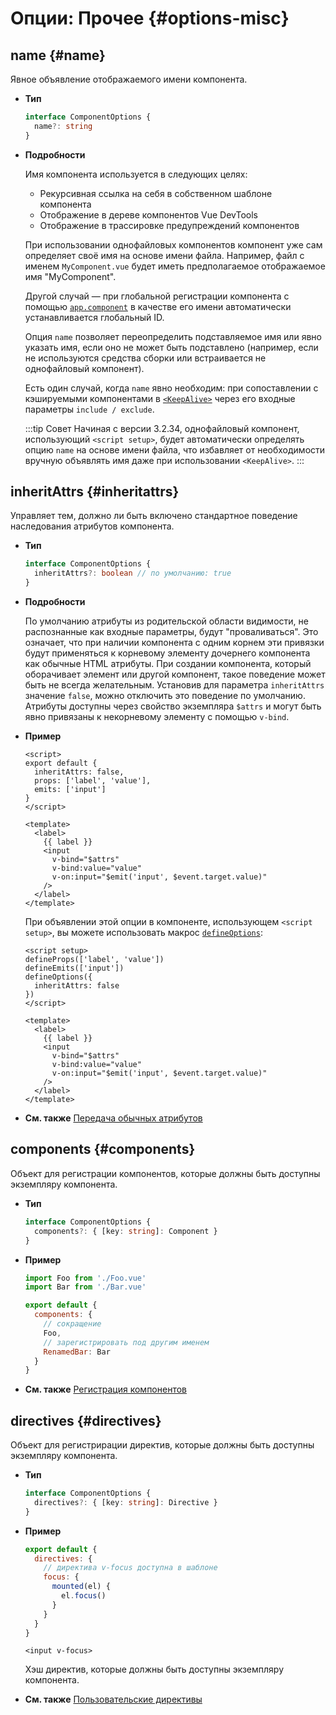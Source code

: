 # Опции: Прочее {#options-misc}

## name {#name}

Явное объявление отображаемого имени компонента.

- **Тип**

  ```ts
  interface ComponentOptions {
    name?: string
  }
  ```

- **Подробности**

  Имя компонента используется в следующих целях:

  - Рекурсивная ссылка на себя в собственном шаблоне компонента
  - Отображение в дереве компонентов Vue DevTools
  - Отображение в трассировке предупреждений компонентов

  При использовании однофайловых компонентов компонент уже сам определяет своё имя на основе имени файла. Например, файл с именем `MyComponent.vue` будет иметь предполагаемое отображаемое имя "MyComponent".

  Другой случай — при глобальной регистрации компонента с помощью [`app.component`](/api/application#app-component) в качестве его имени автоматически устанавливается глобальный ID.

  Опция `name` позволяет переопределить подставляемое имя или явно указать имя, если оно не может быть подставлено (например, если не используются средства сборки или встраивается не однофайловый компонент).

  Есть один случай, когда `name` явно необходим: при сопоставлении с кэшируемыми компонентами в [`<KeepAlive>`](/guide/built-ins/keep-alive) через его входные параметры `include / exclude`.

  :::tip Совет
  Начиная с версии 3.2.34, однофайловый компонент, использующий `<script setup>`, будет автоматически определять опцию `name` на основе имени файла, что избавляет от необходимости вручную объявлять имя даже при использовании `<KeepAlive>`.
  :::

## inheritAttrs {#inheritattrs}

Управляет тем, должно ли быть включено стандартное поведение наследования атрибутов компонента.

- **Тип**

  ```ts
  interface ComponentOptions {
    inheritAttrs?: boolean // по умолчанию: true
  }
  ```

- **Подробности**

  По умолчанию атрибуты из родительской области видимости, не распознанные как входные параметры, будут "проваливаться". Это означает, что при наличии компонента с одним корнем эти привязки будут применяться к корневому элементу дочернего компонента как обычные HTML атрибуты. При создании компонента, который оборачивает элемент или другой компонент, такое поведение может быть не всегда желательным. Установив для параметра `inheritAttrs` значение `false`, можно отключить это поведение по умолчанию. Атрибуты доступны через свойство экземпляра `$attrs` и могут быть явно привязаны к некорневому элементу с помощью `v-bind`.

- **Пример**

  <div class="options-api">

  ```vue
  <script>
  export default {
    inheritAttrs: false,
    props: ['label', 'value'],
    emits: ['input']
  }
  </script>

  <template>
    <label>
      {{ label }}
      <input
        v-bind="$attrs"
        v-bind:value="value"
        v-on:input="$emit('input', $event.target.value)"
      />
    </label>
  </template>
  ```

  </div>
  <div class="composition-api">

  При объявлении этой опции в компоненте, использующем `<script setup>`, вы можете использовать макрос [`defineOptions`](/api/sfc-script-setup#defineoptions):

  ```vue
  <script setup>
  defineProps(['label', 'value'])
  defineEmits(['input'])
  defineOptions({
    inheritAttrs: false
  })
  </script>

  <template>
    <label>
      {{ label }}
      <input
        v-bind="$attrs"
        v-bind:value="value"
        v-on:input="$emit('input', $event.target.value)"
      />
    </label>
  </template>
  ```

  </div>

- **См. также** [Передача обычных атрибутов](/guide/components/attrs)

## components {#components}

Объект для регистрации компонентов, которые должны быть доступны экземпляру компонента.

- **Тип**

  ```ts
  interface ComponentOptions {
    components?: { [key: string]: Component }
  }
  ```

- **Пример**

  ```js
  import Foo from './Foo.vue'
  import Bar from './Bar.vue'

  export default {
    components: {
      // сокращение
      Foo,
      // зарегистрировать под другим именем
      RenamedBar: Bar
    }
  }
  ```

- **См. также** [Регистрация компонентов](/guide/components/registration)

## directives {#directives}

Объект для регистрирации директив, которые должны быть доступны экземпляру компонента.

- **Тип**

  ```ts
  interface ComponentOptions {
    directives?: { [key: string]: Directive }
  }
  ```

- **Пример**

  ```js
  export default {
    directives: {
      // директива v-focus доступна в шаблоне
      focus: {
        mounted(el) {
          el.focus()
        }
      }
    }
  }
  ```

  ```vue-html
  <input v-focus>
  ```

  Хэш директив, которые должны быть доступны экземпляру компонента.

- **См. также** [Пользовательские директивы](/guide/reusability/custom-directives)
